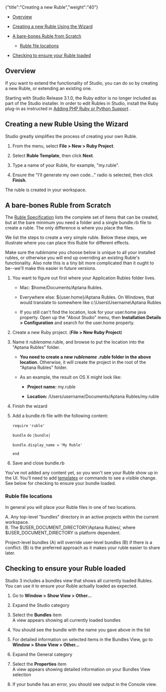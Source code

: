 {"title":"Creating a new Ruble","weight":"40"} 

*   [Overview](#Overview)
    
*   [Creating a new Ruble Using the Wizard](#CreatinganewRubleUsingtheWizard)
    
*   [A bare-bones Ruble from Scratch](#Abare-bonesRublefromScratch)
    
    *   [Ruble file locations](#Rublefilelocations)
        
*   [Checking to ensure your Ruble loaded](#CheckingtoensureyourRubleloaded)
    

## Overview

If you want to extend the functionality of Studio, you can do so by creating a new Ruble, or extending an existing one.

Starting with Studio Release 3.1.0, the Ruby editor is no longer included as part of the Studio installer. In order to edit Rubles in Studio, install the Ruby plug-in as instructed in [Adding PHP Ruby or Python Support](/docs/appc/Axway_Appcelerator_Studio/Axway_Appcelerator_Studio_Getting_Started/Adding_PHP_Ruby_or_Python_Support/) .

## Creating a new Ruble Using the Wizard

Studio greatly simplifies the process of creating your own Ruble.

1.  From the menu, select **File > New > Ruby Project**.
    
2.  Select **Ruble Template**, then click **Next**.
    
3.  Type a name of your Ruble, for example, "my.ruble".
    
4.  Ensure the "I'll generate my own code..." radio is selected, then click **Finish**.
    

The ruble is created in your workspace.

## A bare-bones Ruble from Scratch

The [Ruble Specification](/docs/appc/Axway_Appcelerator_Studio/Axway_Appcelerator_Studio_Guide/Customizing_Studio/Rubles/Ruble_Specification/) lists the complete set of items that can be created, but at the bare minimum you need a folder and a single bundle.rb file to create a ruble. The only difference is where you place the files.

We list the steps to create a very simple ruble. Below these steps, we illustrate where you can place this Ruble for different effects.

Make sure the _rublename_ you choose below is unique to all your installed rubles, or otherwise you will end up overriding an existing Ruble's functionality. Also note this is a tiny bit more complicated than it ought to be--we'll make this easier in future versions.

1.  You want to figure out first where your Application Rubles folder lives.
    
    *   Mac: $home/Documents/Aptana Rubles.
        
    *   Everywhere else: ${user.home}/Aptana Rubles. On Windows, that would translate to somewhere like c:\\Users\\Username\\Aptana Rubles
        
    *   If you still can't find the location, look for your user.home java property. Open up the "About Studio" menu, then **Installation Details > Configuration** and search for the user.home property.
        
2.  Create a new Ruby project. (**File > New Ruby Project**)
    
3.  Name it _rublename_.ruble, and browse to put the location into the "Aptana Rubles" folder.
    
    *   **You need to create a new** **_rublename_** **.ruble folder in the above location.** Otherwise, it will create the project in the root of the "Aptana Rubles" folder.
        
    *   As an example, the result on OS X might look like:
        
        *   **Project name:** my.ruble
            
        *   **Location:** /Users/username/Documents/Aptana Rubles/my.ruble
            
4.  Finish the wizard
    
5.  Add a bundle.rb file with the following content:
    
    `require` `'ruble'`
    
    `bundle` `do` `|bundle|`
    
    `bundle.display_name =` `'My Ruble'`
    
    `end`
    
6.  Save and close bundle.rb
    

You've not added any content yet, so you won't see your Ruble show up in the UI. You'll need to add [templates](/docs/appc/Axway_Appcelerator_Studio/Axway_Appcelerator_Studio_Guide/Customizing_Studio/Templates/Creating_a_new_template/) or commands to see a visible change. See below for checking to ensure your bundle loaded.

### Ruble file locations

In general you will place your Ruble files in one of two locations.

A. Any top-level "bundles" directory in an active projects within the current workspace.  
B. The $USER\_DOCUMENT\_DIRECTORY/Aptana Rubles/, where $USER\_DOCUMENT\_DIRECTORY is platform dependent.

Project-level bundles (A) will override user-level bundles (B) if there is a conflict. (B) is the preferred approach as it makes your ruble easier to share later.

## Checking to ensure your Ruble loaded

Studio 3 includes a bundles view that shows all currently loaded Rubles. You can use it to ensure your Ruble actually loaded as expected.

1.  Go to **Window > Show View > Other...**
    
2.  Expand the Studio category
    
3.  Select the **Bundles** item  
    A view appears showing all currently loaded bundles
    
4.  You should see the bundle with the name you gave above in the list
    
5.  For detailed information on selected items in the Bundles View, go to **Window > Show View > Other...**
    
6.  Expand the General category
    
7.  Select the **Properties** item  
    A view appears showing detailed information on your Bundles View selection
    
8.  If your bundle has an error, you should see output in the Console view.